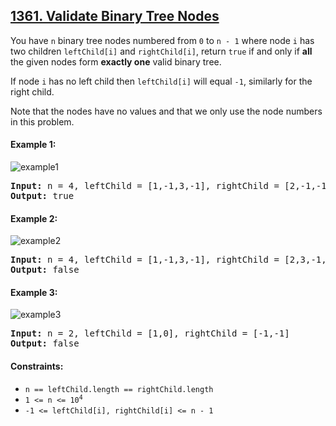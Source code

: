 ## [1361. Validate Binary Tree Nodes](https://leetcode.com/problems/validate-binary-tree-nodes/)

You have `n` binary tree nodes numbered from `0` to `n - 1` where node `i` has two children `leftChild[i]` and `rightChild[i]`, return `true` if and only if **all** the given nodes form **exactly one** valid binary tree.

If node `i` has no left child then `leftChild[i]` will equal `-1`, similarly for the right child.

Note that the nodes have no values and that we only use the node numbers in this problem.

#### Example 1:

![example1](https://assets.leetcode.com/uploads/2019/08/23/1503_ex1.png)

<pre>
<strong>Input:</strong> n = 4, leftChild = [1,-1,3,-1], rightChild = [2,-1,-1,-1]
<strong>Output:</strong> true
</pre>

#### Example 2:

![example2](https://assets.leetcode.com/uploads/2019/08/23/1503_ex2.png)

<pre>
<strong>Input:</strong> n = 4, leftChild = [1,-1,3,-1], rightChild = [2,3,-1,-1]
<strong>Output:</strong> false
</pre>

#### Example 3:

![example3](https://assets.leetcode.com/uploads/2019/08/23/1503_ex3.png)

<pre>
<strong>Input:</strong> n = 2, leftChild = [1,0], rightChild = [-1,-1]
<strong>Output:</strong> false
</pre>

#### Constraints:

-   `n == leftChild.length == rightChild.length`
-   <code>1 <= n <= 10<sup>4</sup></code>
-   `-1 <= leftChild[i], rightChild[i] <= n - 1`
